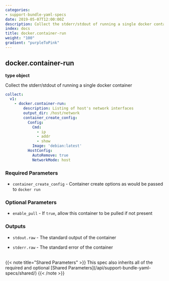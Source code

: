 ```yaml
---
categories:
- support-bundle-yaml-specs
date: 2019-05-07T12:00:00Z
description: Collect the stderr/stdout of running a single docker container
index: docs
title: docker.container-run
weight: "100"
gradient: "purpleToPink"
---
```


## docker.container-run

**type object**

Collect the stderr/stdout of running a single docker container


```yaml
collect:
  v1:
    - docker.container-run:
        description: Listing of host's network interfaces
        output_dir: /host/network
        container_create_config:
          Config:
            Cmd:
              - ip
              - addr
              - show
            Image: 'debian:latest'
          HostConfig:
            AutoRemove: true
            NetworkMode: host
```


### Required Parameters


- `container_create_config` - Container create options as would be passed to `docker run`



### Optional Parameters


- `enable_pull` - If `true`, allow this container to be pulled if not present



### Outputs

    
- `stdout.raw` - The standard output of the container

- `stderr.raw` - The standard error of the container


<br>
{{< note title="Shared Parameters" >}}
This spec also inherits all of the required and optional [Shared Parameters](/api/support-bundle-yaml-specs/shared/)
{{< /note >}}

  